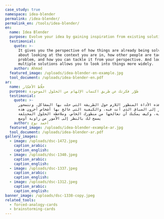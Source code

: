 ```yaml
---
case_study: true
namespace: idea-blender
permalink: /idea-blender/
permalink_en: /tools/idea-blender/
en:
  name: Idea Blender
  purpose: Evolve your idea by gaining inspiration from existing solutions.
  testimonial:
    quote: >-
      It gives you the perspective of how things are already being solved. It’s
      about looking at the context you are in, how other people are tackling the
      problem, and how you can tackle it from your perspective. And looking at
      multiple solutions allows you to look into things more widely.
    author: Ahmad
  featured_image: /uploads/idea-blender-en-example.jpg
  tool_document: /uploads/idea-blender-en.pdf
ar:
  name: خلّاط الأفكار
  purpose: طوّر فكرتك عن طريق اكتساب الإلهام من الحلول الموجودة
  testimonial:
    quote: >-
      تعطيك هذه الأداة المنظور اللازم حول الطريقة التي حلت بها المشاكل. وتتمحور
      حول النظر إلى السياق الذي أنت فيه، والكيفية التي عالج بها أشخاص آخرون هذه
      المشكلة، وكيف يمكنك أن تعالجها من منظورك الخاص. وملاحظة الحلول المختلفة
      يسمح لك بالنظر إلى الأمور من زاوية أوسع
    author: أحمد نوح
  featured_image: /uploads/idea-blender-example-ar.jpg
  tool_document: /uploads/idea-blender-ar.pdf
gallery_images:
  - image: /uploads/dsc-1472.jpeg
    caption_arabic:
    caption_english:
  - image: /uploads/dsc-1340.jpeg
    caption_arabic:
    caption_english:
  - image: /uploads/dsc-1337.jpeg
    caption_arabic:
    caption_english:
  - image: /uploads/dsc-1312.jpeg
    caption_arabic:
    caption_english:
banner_image: /uploads/dsc-1338-copy.jpeg
related_tools:
  - forced-analogy-cards
  - brainstorming-cards
---
```


